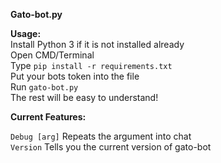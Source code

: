 **Gato-bot.py**

**Usage:** <br />
Install Python 3 if it is not installed already <br />
Open CMD/Terminal <br />
Type `pip install -r requirements.txt` <br />
Put your bots token into the file <br />
Run `gato-bot.py` <br />
The rest will be easy to understand!

**Current Features:**

`Debug [arg]` Repeats the argument into chat <br />
`Version` Tells you the current version of gato-bot

